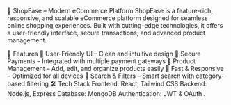 🛒 ShopEase – Modern eCommerce Platform
ShopEase is a feature-rich, responsive, and scalable eCommerce platform designed for seamless online shopping experiences. Built with cutting-edge technologies, it offers a user-friendly interface, secure transactions, and advanced product management.

🚀 Features
🔹 User-Friendly UI – Clean and intuitive design
🔹 Secure Payments – Integrated with multiple payment gateways
🔹 Product Management – Add, edit, and organize products easily
🔹 Fast & Responsive – Optimized for all devices
🔹 Search & Filters – Smart search with category-based filtering
🛠️ Tech Stack
Frontend: React, Tailwind CSS
Backend: Node.js, Express
Database: MongoDB
Authentication: JWT & OAuth .
